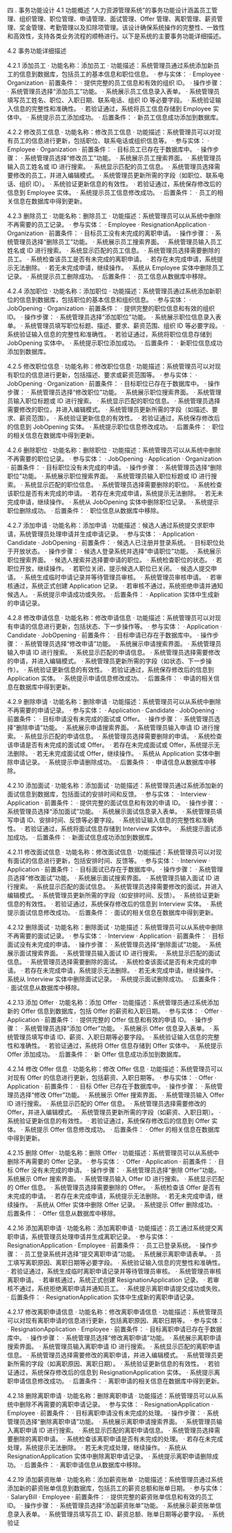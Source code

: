 四 . 事务功能设计
4.1 功能概述
“人力资源管理系统”的事务功能设计涵盖员工管理、组织管理、职位管理、申请管理、面试管理、Offer 管理、离职管理、薪资管理、奖金管理、考勤管理以及扣除项管理。该设计确保系统操作的完整性、一致性和高效性，支持各类业务流程的顺畅进行。以下是系统的主要事务功能详细描述。

4.2 事务功能详细描述

4.2.1 添加员工
· 功能名称：添加员工
· 功能描述：系统管理员通过系统添加新员工的信息到数据库，包括员工的基本信息和职位信息。
· 参与实体：
· Employee
· Organization
· 前置条件：
· 提供完整的员工信息和有效的组织 ID。
· 操作步骤：
· 系统管理员选择“添加员工”功能。
· 系统展示员工信息录入表单。
· 系统管理员填写员工姓名、职位、入职日期、联系电话、组织 ID 等必要字段。
· 系统验证输入信息的完整性和准确性。
· 若验证通过，系统将员工信息存储到 Employee 实体中。
· 系统提示员工添加成功。
· 后置条件：
· 新员工信息成功添加到数据库。

4.2.2 修改员工信息
· 功能名称：修改员工信息
· 功能描述：系统管理员可以对现有员工的信息进行更新，包括职位、联系电话或组织信息等。
· 参与实体：
· Employee
· Organization
· 前置条件：
· 目标员工已存在于数据库中。
· 操作步骤：
· 系统管理员选择“修改员工”功能。
· 系统展示员工搜索界面。
· 系统管理员输入员工姓名或 ID 进行搜索。
· 系统显示匹配的员工信息。
· 系统管理员选择需要修改的员工，并进入编辑模式。
· 系统管理员更新所需的字段（如职位、联系电话、组织 ID）。
· 系统验证更新信息的有效性。
· 若验证通过，系统保存修改后的信息到 Employee 实体。
· 系统提示员工信息修改成功。
· 后置条件：
· 员工的相关信息在数据库中得到更新。

4.2.3 删除员工
· 功能名称：删除员工
· 功能描述：系统管理员可以从系统中删除不再需要的员工记录。
· 参与实体：
· Employee
· ResignationApplication
· Organization
· 前置条件：
· 目标员工没有未完成的离职申请。
· 操作步骤：
· 系统管理员选择“删除员工”功能。
· 系统展示员工搜索界面。
· 系统管理员输入员工姓名或 ID 进行搜索。
· 系统显示匹配的员工信息。
· 系统管理员选择需要删除的员工。
· 系统检查该员工是否有未完成的离职申请。
· 若存在未完成申请，系统提示无法删除。
· 若无未完成申请，继续操作。
· 系统从 Employee 实体中删除员工记录。
· 系统提示员工删除成功。
· 后置条件：
· 员工信息从数据库中移除。

4.2.4 添加职位
· 功能名称：添加职位
· 功能描述：系统管理员通过系统添加新职位的信息到数据库，包括职位的基本信息和组织信息。
· 参与实体：
· JobOpening
· Organization
· 前置条件：
· 提供完整的职位信息和有效的组织 ID。
· 操作步骤：
· 系统管理员选择“添加职位”功能。
· 系统展示职位信息录入表单。
· 系统管理员填写职位标题、描述、要求、薪资范围、组织 ID 等必要字段。
· 系统验证输入信息的完整性和准确性。
· 若验证通过，系统将职位信息存储到 JobOpening 实体中。
· 系统提示职位添加成功。
· 后置条件：
· 新职位信息成功添加到数据库。

4.2.5 修改职位信息
· 功能名称：修改职位信息
· 功能描述：系统管理员可以对现有职位的信息进行更新，包括描述、要求或薪资范围等。
· 参与实体：
· JobOpening
· Organization
· 前置条件：
· 目标职位已存在于数据库中。
· 操作步骤：
· 系统管理员选择“修改职位”功能。
· 系统展示职位搜索界面。
· 系统管理员输入职位标题或 ID 进行搜索。
· 系统显示匹配的职位信息。
· 系统管理员选择需要修改的职位，并进入编辑模式。
· 系统管理员更新所需的字段（如描述、要求、薪资范围）。
· 系统验证更新信息的有效性。
· 若验证通过，系统保存修改后的信息到 JobOpening 实体。
· 系统提示职位信息修改成功。
· 后置条件：
· 职位的相关信息在数据库中得到更新。

4.2.6 删除职位
· 功能名称：删除职位
· 功能描述：系统管理员可以从系统中删除不再需要的职位记录。
· 参与实体：
· JobOpening
· Application
· Organization
· 前置条件：
· 目标职位没有未完成的申请。
· 操作步骤：
· 系统管理员选择“删除职位”功能。
· 系统展示职位搜索界面。
· 系统管理员输入职位标题或 ID 进行搜索。
· 系统显示匹配的职位信息。
· 系统管理员选择需要删除的职位。
· 系统检查该职位是否有未完成的申请。
· 若存在未完成申请，系统提示无法删除。
· 若无未完成申请，继续操作。
· 系统从 JobOpening 实体中删除职位记录。
· 系统提示职位删除成功。
· 后置条件：
· 职位信息从数据库中移除。

4.2.7 添加申请
· 功能名称：添加申请
· 功能描述：候选人通过系统提交求职申请，系统管理员处理申请并生成申请记录。
· 参与实体：
· Application
· Candidate
· JobOpening
· 前置条件：
· 候选人已注册并登录系统。
· 目标职位处于开放状态。
· 操作步骤：
· 候选人登录系统并选择“申请职位”功能。
· 系统展示职位搜索界面。
· 候选人搜索并选择要申请的职位。
· 系统检查职位的状态。
· 若职位开放，继续操作。
· 若职位关闭，提示候选人职位已关闭。
· 候选人提交申请。
· 系统生成临时申请记录并等待管理员审核。
· 系统管理员审核申请。
· 若审核通过，系统正式创建 Application 记录。
· 若审核不通过，系统拒绝申请并通知候选人。
· 系统提示申请成功或失败。
· 后置条件：
· Application 实体中生成新的申请记录。

4.2.8 修改申请信息
· 功能名称：修改申请信息
· 功能描述：系统管理员可以对现有申请的信息进行更新，包括状态、下一步操作等。
· 参与实体：
· Application
· Candidate
· JobOpening
· 前置条件：
· 目标申请已存在于数据库中。
· 操作步骤：
· 系统管理员选择“修改申请”功能。
· 系统展示申请搜索界面。
· 系统管理员输入申请 ID 进行搜索。
· 系统显示匹配的申请信息。
· 系统管理员选择需要修改的申请，并进入编辑模式。
· 系统管理员更新所需的字段（如状态、下一步操作）。
· 系统验证更新信息的有效性。
· 若验证通过，系统保存修改后的信息到 Application 实体。
· 系统提示申请信息修改成功。
· 后置条件：
· 申请的相关信息在数据库中得到更新。

4.2.9 删除申请
· 功能名称：删除申请
· 功能描述：系统管理员可以从系统中删除不再需要的申请记录。
· 参与实体：
· Application
· Candidate
· JobOpening
· 前置条件：
· 目标申请没有未完成的面试或 Offer。
· 操作步骤：
· 系统管理员选择“删除申请”功能。
· 系统展示申请搜索界面。
· 系统管理员输入申请 ID 进行搜索。
· 系统显示匹配的申请信息。
· 系统管理员选择需要删除的申请。
· 系统检查该申请是否有未完成的面试或 Offer。
· 若存在未完成面试或 Offer，系统提示无法删除。
· 若无未完成面试或 Offer，继续操作。
· 系统从 Application 实体中删除申请记录。
· 系统提示申请删除成功。
· 后置条件：
· 申请信息从数据库中移除。

4.2.10 添加面试
· 功能名称：添加面试
· 功能描述：系统管理员通过系统添加新的面试信息到数据库，包括面试的安排时间和反馈。
· 参与实体：
· Interview
· Application
· 前置条件：
· 提供完整的面试信息和有效的申请 ID。
· 操作步骤：
· 系统管理员选择“添加面试”功能。
· 系统展示面试信息录入表单。
· 系统管理员填写申请 ID、安排时间、反馈等必要字段。
· 系统验证输入信息的完整性和准确性。
· 若验证通过，系统将面试信息存储到 Interview 实体中。
· 系统提示面试添加成功。
· 后置条件：
· 新面试信息成功添加到数据库。

4.2.11 修改面试信息
· 功能名称：修改面试信息
· 功能描述：系统管理员可以对现有面试的信息进行更新，包括安排时间、反馈等。
· 参与实体：
· Interview
· Application
· 前置条件：
· 目标面试已存在于数据库中。
· 操作步骤：
· 系统管理员选择“修改面试”功能。
· 系统展示面试搜索界面。
· 系统管理员输入面试 ID 进行搜索。
· 系统显示匹配的面试信息。
· 系统管理员选择需要修改的面试，并进入编辑模式。
· 系统管理员更新所需的字段（如安排时间、反馈）。
· 系统验证更新信息的有效性。
· 若验证通过，系统保存修改后的信息到 Interview 实体。
· 系统提示面试信息修改成功。
· 后置条件：
· 面试的相关信息在数据库中得到更新。

4.2.12 删除面试
· 功能名称：删除面试
· 功能描述：系统管理员可以从系统中删除不再需要的面试记录。
· 参与实体：
· Interview
· Application
· 前置条件：
· 目标面试没有未完成的申请。
· 操作步骤：
· 系统管理员选择“删除面试”功能。
· 系统展示面试搜索界面。
· 系统管理员输入面试 ID 进行搜索。
· 系统显示匹配的面试信息。
· 系统管理员选择需要删除的面试。
· 系统检查该面试是否有未完成的申请。
· 若存在未完成申请，系统提示无法删除。
· 若无未完成申请，继续操作。
· 系统从 Interview 实体中删除面试记录。
· 系统提示面试删除成功。
· 后置条件：
· 面试信息从数据库中移除。

4.2.13 添加 Offer
· 功能名称：添加 Offer
· 功能描述：系统管理员通过系统添加新的 Offer 信息到数据库，包括 Offer 的薪资和入职日期。
· 参与实体：
· Offer
· Application
· 前置条件：
· 提供完整的 Offer 信息和有效的申请 ID。
· 操作步骤：
· 系统管理员选择“添加 Offer”功能。
· 系统展示 Offer 信息录入表单。
· 系统管理员填写申请 ID、薪资、入职日期等必要字段。
· 系统验证输入信息的完整性和准确性。
· 若验证通过，系统将 Offer 信息存储到 Offer 实体中。
· 系统提示 Offer 添加成功。
· 后置条件：
· 新 Offer 信息成功添加到数据库。

4.2.14 修改 Offer 信息
· 功能名称：修改 Offer 信息
· 功能描述：系统管理员可以对现有 Offer 的信息进行更新，包括薪资、入职日期等。
· 参与实体：
· Offer
· Application
· 前置条件：
· 目标 Offer 已存在于数据库中。
· 操作步骤：
· 系统管理员选择“修改 Offer”功能。
· 系统展示 Offer 搜索界面。
· 系统管理员输入 Offer ID 进行搜索。
· 系统显示匹配的 Offer 信息。
· 系统管理员选择需要修改的 Offer，并进入编辑模式。
· 系统管理员更新所需的字段（如薪资、入职日期）。
· 系统验证更新信息的有效性。
· 若验证通过，系统保存修改后的信息到 Offer 实体。
· 系统提示 Offer 信息修改成功。
· 后置条件：
· Offer 的相关信息在数据库中得到更新。

4.2.15 删除 Offer
· 功能名称：删除 Offer
· 功能描述：系统管理员可以从系统中删除不再需要的 Offer 记录。
· 参与实体：
· Offer
· Application
· 前置条件：
· 目标 Offer 没有未完成的申请。
· 操作步骤：
· 系统管理员选择“删除 Offer”功能。
· 系统展示 Offer 搜索界面。
· 系统管理员输入 Offer ID 进行搜索。
· 系统显示匹配的 Offer 信息。
· 系统管理员选择需要删除的 Offer。
· 系统检查该 Offer 是否有未完成的申请。
· 若存在未完成申请，系统提示无法删除。
· 若无未完成申请，继续操作。
· 系统从 Offer 实体中删除 Offer 记录。
· 系统提示 Offer 删除成功。
· 后置条件：
· Offer 信息从数据库中移除。

4.2.16 添加离职申请
· 功能名称：添加离职申请
· 功能描述：员工通过系统提交离职申请，系统管理员处理申请并生成离职记录。
· 参与实体：
· ResignationApplication
· Employee
· 前置条件：
· 员工已登录系统。
· 操作步骤：
· 员工登录系统并选择“提交离职申请”功能。
· 系统展示离职申请表单。
· 员工填写离职原因、离职日期等必要字段。
· 系统验证输入信息的完整性和准确性。
· 若验证通过，系统生成临时离职申请记录并等待管理员审核。
· 系统管理员审核离职申请。
· 若审核通过，系统正式创建 ResignationApplication 记录。
· 若审核不通过，系统拒绝离职申请并通知员工。
· 系统提示离职申请提交成功或失败。
· 后置条件：
· ResignationApplication 实体中生成新的离职申请记录。

4.2.17 修改离职申请信息
· 功能名称：修改离职申请信息
· 功能描述：系统管理员可以对现有离职申请的信息进行更新，包括离职原因、离职日期等。
· 参与实体：
· ResignationApplication
· Employee
· 前置条件：
· 目标离职申请已存在于数据库中。
· 操作步骤：
· 系统管理员选择“修改离职申请”功能。
· 系统展示离职申请搜索界面。
· 系统管理员输入离职申请 ID 进行搜索。
· 系统显示匹配的离职申请信息。
· 系统管理员选择需要修改的离职申请，并进入编辑模式。
· 系统管理员更新所需的字段（如离职原因、离职日期）。
· 系统验证更新信息的有效性。
· 若验证通过，系统保存修改后的信息到 ResignationApplication 实体。
· 系统提示离职申请信息修改成功。
· 后置条件：
· 离职申请的相关信息在数据库中得到更新。

4.2.18 删除离职申请
· 功能名称：删除离职申请
· 功能描述：系统管理员可以从系统中删除不再需要的离职申请记录。
· 参与实体：
· ResignationApplication
· Employee
· 前置条件：
· 目标离职申请没有未完成的处理。
· 操作步骤：
· 系统管理员选择“删除离职申请”功能。
· 系统展示离职申请搜索界面。
· 系统管理员输入离职申请 ID 进行搜索。
· 系统显示匹配的离职申请信息。
· 系统管理员选择需要删除的离职申请。
· 系统检查该离职申请是否有未完成的处理。
· 若存在未完成处理，系统提示无法删除。
· 若无未完成处理，继续操作。
· 系统从 ResignationApplication 实体中删除离职申请记录。
· 系统提示离职申请删除成功。
· 后置条件：
· 离职申请信息从数据库中移除。

4.2.19 添加薪资账单
· 功能名称：添加薪资账单
· 功能描述：系统管理员通过系统添加新的薪资账单信息到数据库，包括员工的薪资总额和账单日期。
· 参与实体：
· SalaryBill
· Employee
· 前置条件：
· 提供完整的薪资账单信息和有效的员工 ID。
· 操作步骤：
· 系统管理员选择“添加薪资账单”功能。
· 系统展示薪资账单信息录入表单。
· 系统管理员填写员工 ID、薪资总额、账单日期等必要字段。
· 系统验证
